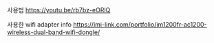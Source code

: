 
사용법
https://youtu.be/rb7bz-eORlQ




사용한 wifi adapter info
https://imi-link.com/portfolio/im1200fr-ac1200-wireless-dual-band-wifi-dongle/


